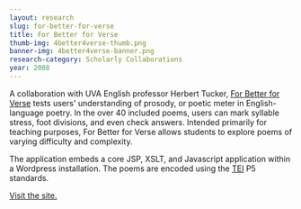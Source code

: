 ```yaml
---
layout: research
slug: for-better-for-verse
title: For Better for Verse
thumb-img: 4better4verse-thumb.png
banner-img: 4better4verse-banner.png
research-category: Scholarly Collaborations
year: 2008
---
```


A collaboration with UVA English professor Herbert Tucker, [For Better for Verse](http://prosody.lib.virginia.edu) tests users' understanding of prosody, or poetic meter in English-language poetry. In the over 40 included poems, users can mark syllable stress, foot divisions, and even check answers. Intended primarily for teaching purposes, For Better for Verse allows students to explore poems of varying difficulty and complexity.

The application embeds a core JSP, XSLT, and Javascript application within a Wordpress installation. The poems are encoded using the [TEI](http://tei-c.org) P5 standards.

[Visit the site.](http://prosody.lib.virginia.edu)
